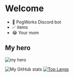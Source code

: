 # Welcome

* 🤖 PogWorks Discord bot
* ✅ items
* 😂 Your mom
 
## My hero
![my hero](https://www.azquotes.com/picture-quotes/quote-for-me-to-say-i-wasn-t-a-genius-i-d-just-be-lying-to-you-and-to-myself-kanye-west-86-97-06.jpg)

![My GitHub stats](https://github-readme-stats.vercel.app/api?username=SoulyZero&show_icons=true&theme=radical)
[![Top Langs](https://github-readme-stats.vercel.app/api/top-langs/?username=SoulyZero&theme=radical)](https://github.com/SoulyZero)
